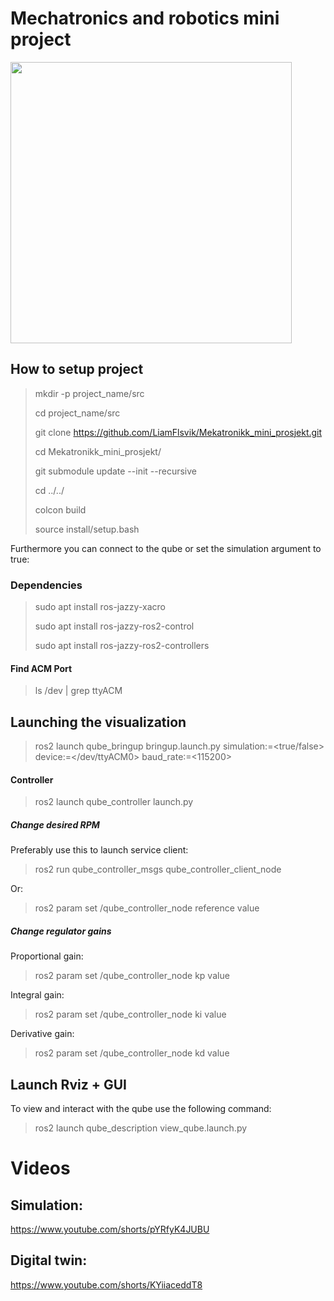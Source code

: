 # Mechatronics and robotics mini project



<img src="https://github.com/user-attachments/assets/f857117d-12be-47c5-af38-0ed0798d1f75" width="450">


## How to setup project
> mkdir -p project_name/src
>
> cd project_name/src
>
> git clone https://github.com/LiamFlsvik/Mekatronikk_mini_prosjekt.git
>
> cd Mekatronikk_mini_prosjekt/
>
> git submodule update --init --recursive
>
> cd ../../
>
> colcon build
>
> source install/setup.bash

Furthermore you can connect to the qube or set the simulation argument to true:

### Dependencies
> sudo apt install ros-jazzy-xacro
>
> sudo apt install ros-jazzy-ros2-control
>
> sudo apt install ros-jazzy-ros2-controllers

#### Find ACM Port
> ls /dev | grep ttyACM

## Launching the visualization
> ros2 launch qube_bringup bringup.launch.py simulation:=<true/false> device:=</dev/ttyACM0> baud_rate:=<115200>
>
#### Controller
> ros2 launch qube_controller launch.py 

##### Change desired RPM
Preferably use this to launch service client:
> ros2 run qube_controller_msgs qube_controller_client_node

Or:
> ros2 param set /qube_controller_node reference value

##### Change regulator gains
Proportional gain:

> ros2 param set /qube_controller_node kp value
> 
Integral gain:
> 
> ros2 param set /qube_controller_node ki value
> 
Derivative gain:
> 
> ros2 param set /qube_controller_node kd value
> 

## Launch Rviz + GUI
To view and interact with the qube use the following command:
> ros2 launch qube_description view_qube.launch.py

# Videos
## Simulation:
https://www.youtube.com/shorts/pYRfyK4JUBU

## Digital twin:
https://www.youtube.com/shorts/KYiiaceddT8


